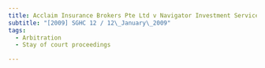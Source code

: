 ```yaml
---
title: Acclaim Insurance Brokers Pte Ltd v Navigator Investment Services Ltd
subtitle: "[2009] SGHC 12 / 12\_January\_2009"
tags:
  - Arbitration
  - Stay of court proceedings

---
```


